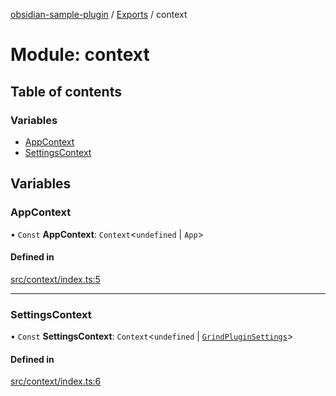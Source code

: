 [obsidian-sample-plugin](../README.md) / [Exports](../modules.md) / context

# Module: context

## Table of contents

### Variables

- [AppContext](context.md#appcontext)
- [SettingsContext](context.md#settingscontext)

## Variables

### AppContext

• `Const` **AppContext**: `Context`\<`undefined` \| `App`\>

#### Defined in

[src/context/index.ts:5](https://github.com/dromse/personal-grind-manager/blob/93620cd/src/context/index.ts#L5)

___

### SettingsContext

• `Const` **SettingsContext**: `Context`\<`undefined` \| [`GrindPluginSettings`](main.md#grindpluginsettings)\>

#### Defined in

[src/context/index.ts:6](https://github.com/dromse/personal-grind-manager/blob/93620cd/src/context/index.ts#L6)
